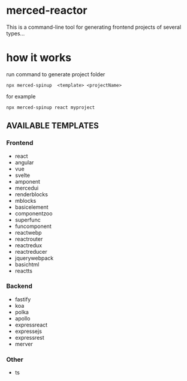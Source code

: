 # merced-reactor

This is a command-line tool for generating frontend projects of several types...

# how it works

run command to generate project folder

```
npx merced-spinup  <template> <projectName>
```

for example

```
npx merced-spinup react myproject
```

## AVAILABLE TEMPLATES

### Frontend

- react
- angular
- vue
- svelte
- amponent
- mercedui
- renderblocks
- mblocks
- basicelement
- componentzoo
- superfunc
- funcomponent
- reactwebp
- reactrouter
- reactredux
- reactreducer
- jquerywebpack
- basichtml
- reactts

### Backend

- fastify
- koa
- polka
- apollo
- expressreact
- expressejs
- expressrest
- merver

### Other

- ts
